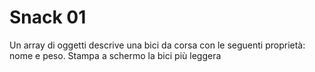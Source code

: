 # Snack 01

Un array di oggetti descrive una bici da corsa con le seguenti proprietà: nome e peso.
Stampa a schermo la bici più leggera